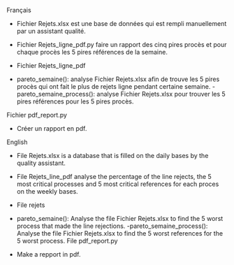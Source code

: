 Français 
- Fichier Rejets.xlsx est une base de données qui est rempli manuellement par un assistant qualité.
- Fichier Rejets_ligne_pdf.py faire un rapport des cinq pires procès et pour chaque procès les 5 pires références de la semaine.

- Fichier Rejets_ligne_pdf 
- pareto_semaine(): analyse Fichier Rejets.xlsx afin de trouve les 5 pires procès qui ont fait le plus de rejets ligne pendant certaine semaine. 
-pareto_semaine_process(): analyse Fichier Rejets.xlsx pour trouver les 5 pires références pour les 5 pires procès.

Fichier pdf_report.py 
- Créer un rapport en pdf.

English 
- File Rejets.xlsx is a database that is filled on the daily bases by the quality assistant.
- File Rejets_line_pdf analyse the percentage of the line rejects, the 5 most critical processes and 5 most critical references for each proces on the weekly bases.

- File rejets
- pareto_semaine(): Analyse the file Fichier Rejets.xlsx to find the 5 worst process that made the line rejections.
-pareto_semaine_process(): Analyse the file Fichier Rejets.xlsx to find the 5 worst references for the 5 worst process.
File pdf_report.py 
- Make a repport in pdf.


